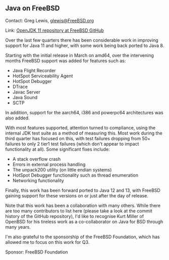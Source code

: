 ## Java on FreeBSD ##

Contact: Greg Lewis, <glewis@FreeBSD.org>

Link:    [OpenJDK 11 repository at FreeBSD GitHub](https://github.com/freebsd/openjdk-jdk11u)

Over the last few quarters there has been considerable work in improving
support for Java 11 and higher, with some work being back ported to Java 8.

Starting with the initial release in March on amd64, over the
intervening months FreeBSD support was added for features such as:

  * Java Flight Recorder
  * HotSpot Serviceability Agent
  * HotSpot Debugger
  * DTrace
  * Javac Server
  * Java Sound
  * SCTP

In addition, support for the aarch64, i386 and powerpc64 architectures
was also added.

With most features supported, attention turned to compliance, using the
internal JDK test suite as a method of measuring this.  Most work during
the third quarter has focused on this, with test failures dropping from
50+ failures to only 2 tier1 test failures (which don't appear to impact
functionality at all).  Some significant fixes include:

  * A stack overflow crash
  * Errors in external process handling
  * The unpack200 utility (on little endian systems)
  * HotSpot Debugger functionality such as thread enumeration
  * Networking functionality

Finally, this work has been forward ported to Java 12 and 13, with FreeBSD
gaining support for these versions on or just after the day of release.

Note that this work has been a collaboration with many others.  While there
are too many contributors to list here (please take a look at the commit
history of the GitHub repository), I'd like to recognise Kurt Miller of
OpenBSD for his tireless work as a co-collaborator on Java for BSD through
many years.

I'm also grateful to the sponsorship of the FreeBSD Foundation, which has
allowed me to focus on this work for Q3.

Sponsor: FreeBSD Foundation
